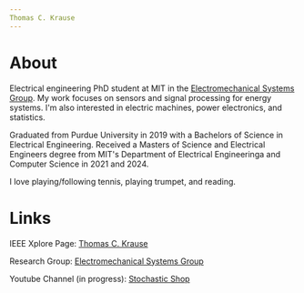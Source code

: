 ```yaml
---
Thomas C. Krause
---
```

# **About**
Electrical engineering PhD student at MIT in the [Electromechanical Systems Group](https://emsg.mit.edu/). My work focuses on sensors and signal processing for energy systems. I'm also interested in electric machines, power electronics, and statistics.

Graduated from Purdue University in 2019 with a Bachelors of Science in Electrical Engineering. Received a Masters of Science and Electrical Engineers degree from MIT's Department of Electrical Engineeringa and Computer Science in 2021 and 2024. 

I love playing/following tennis, playing trumpet, and reading.  


# **Links**
IEEE Xplore Page: [Thomas C. Krause](https://ieeexplore.ieee.org/author/37088657720)

Research Group: [Electromechanical Systems Group](https://emsg.mit.edu/)

Youtube Channel (in progress): [Stochastic Shop](https://www.youtube.com/@stochasticshop)
